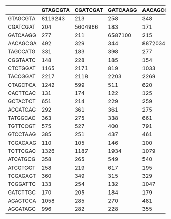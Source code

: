 | | GTAGCGTA | CGATCGAT | GATCAAGG | AACAGCGA | TAGCCATG | CGGTAATC | CTCTGGAT | TACCGGAT | CTAGCTCA | CACTTCAC | GCTACTCT | ACGATCAG | TATGGCAC | TGTTCCGT | GTCCTAAG | TCGACAAG | TCTTCGAC | ATCATGCG | ATCGTGGT | TCGAGAGT | TCGGATTC | GATCTTGC | AGAGTCCA | AGGATAGC |
| --- | --- | --- | --- | --- | --- | --- | --- | --- | --- | --- | --- | --- | --- | --- | --- | --- | --- | --- | --- | --- | --- | --- | --- | --- |
| GTAGCGTA | 8119243 | 213 | 258 | 348 | 332 | 149 | 965 | 1975 | 1014 | 101 | 1532 | 826 | 377 | 608 | 415 | 119 | 1351 | 353 | 306 | 776 | 162 | 159 | 537 | 327 |
| CGATCGAT | 204 | 5604966 | 183 | 171 | 236 | 214 | 1304 | 2046 | 463 | 124 | 195 | 291 | 219 | 504 | 227 | 105 | 1160 | 208 | 167 | 329 | 117 | 131 | 278 | 321 |
| GATCAAGG | 277 | 211 | 6587100 | 215 | 397 | 122 | 775 | 1650 | 448 | 95 | 248 | 567 | 297 | 417 | 421 | 149 | 18138 | 323 | 448 | 320 | 120 | 266 | 328 | 264 |
| AACAGCGA | 492 | 329 | 344 | 8872034 | 386 | 173 | 1292 | 2578 | 755 | 182 | 249 | 553 | 482 | 653 | 363 | 133 | 2178 | 688 | 448 | 508 | 378 | 628 | 625 | 541 |
| TAGCCATG | 331 | 183 | 398 | 277 | 10629633 | 196 | 1106 | 2851 | 877 | 247 | 248 | 441 | 521 | 724 | 426 | 231 | 1611 | 453 | 239 | 556 | 240 | 209 | 466 | 362 |
| CGGTAATC | 148 | 228 | 185 | 154 | 351 | 5064906 | 766 | 7265 | 509 | 203 | 147 | 217 | 309 | 399 | 164 | 85 | 1316 | 203 | 386 | 258 | 162 | 163 | 244 | 339 |
| CTCTGGAT | 1165 | 2171 | 819 | 1033 | 1277 | 1010 | 34976387 | 14152 | 3445 | 685 | 2491 | 1401 | 1742 | 2652 | 1359 | 570 | 6129 | 1308 | 1257 | 2379 | 770 | 646 | 2037 | 1211 |
| TACCGGAT | 2217 | 2118 | 2203 | 2269 | 4661 | 2913 | 20269 | 76363857 | 5282 | 1434 | 1798 | 2928 | 4603 | 5737 | 3170 | 1237 | 13576 | 2665 | 3453 | 5863 | 1922 | 1427 | 2906 | 2734 |
| CTAGCTCA | 1242 | 599 | 511 | 620 | 977 | 430 | 3996 | 4738 | 17332036 | 338 | 1829 | 851 | 977 | 1247 | 736 | 14841 | 2907 | 1851 | 554 | 1256 | 431 | 422 | 1253 | 704 |
| CACTTCAC | 131 | 174 | 122 | 125 | 3205 | 224 | 660 | 1043 | 371 | 4191388 | 101 | 371 | 358 | 279 | 132 | 67 | 938 | 158 | 103 | 179 | 141 | 108 | 191 | 223 |
| GCTACTCT | 651 | 214 | 229 | 259 | 299 | 166 | 1195 | 1846 | 814 | 96 | 7416557 | 370 | 335 | 709 | 334 | 99 | 1122 | 323 | 240 | 470 | 148 | 181 | 492 | 277 |
| ACGATCAG | 292 | 361 | 361 | 275 | 515 | 203 | 1060 | 2271 | 665 | 186 | 335 | 7942853 | 454 | 579 | 508 | 334 | 1352 | 433 | 242 | 510 | 175 | 193 | 511 | 415 |
| TATGGCAC | 363 | 275 | 338 | 661 | 610 | 366 | 1574 | 4625 | 906 | 474 | 317 | 574 | 11184304 | 88571 | 759 | 277 | 4277 | 472 | 318 | 958 | 991 | 404 | 534 | 675 |
| TGTTCCGT | 575 | 527 | 400 | 791 | 633 | 283 | 1941 | 4606 | 1116 | 266 | 487 | 568 | 85536 | 15733007 | 462 | 242 | 2719 | 718 | 499 | 1090 | 920 | 350 | 845 | 584 |
| GTCCTAAG | 385 | 251 | 437 | 461 | 451 | 158 | 1151 | 2326 | 664 | 134 | 277 | 451 | 7066 | 990 | 8830276 | 183 | 1345 | 419 | 255 | 381 | 271 | 224 | 409 | 311 |
| TCGACAAG | 110 | 105 | 146 | 100 | 323 | 56 | 449 | 957 | 256 | 35 | 105 | 281 | 205 | 246 | 233 | 3853350 | 782 | 7836 | 98 | 358 | 127 | 70 | 150 | 175 |
| TCTTCGAC | 1326 | 1187 | 1934 | 1079 | 1719 | 1234 | 5933 | 10986 | 3013 | 951 | 1090 | 1807 | 2865 | 3200 | 1381 | 1053 | 42094112 | 1520 | 4468 | 2779 | 1643 | 1042 | 1619 | 2140 |
| ATCATGCG | 358 | 265 | 549 | 540 | 917 | 201 | 1513 | 2521 | 848 | 170 | 328 | 782 | 788 | 734 | 636 | 305 | 1858 | 10087503 | 598 | 497 | 217 | 288 | 621 | 582 |
| ATCGTGGT | 258 | 219 | 617 | 195 | 228 | 175 | 1349 | 2090 | 472 | 84 | 253 | 307 | 288 | 473 | 178 | 112 | 1391 | 314 | 6887592 | 562 | 157 | 137 | 372 | 267 |
| TCGAGAGT | 360 | 349 | 315 | 329 | 428 | 253 | 1857 | 3632 | 829 | 159 | 637 | 655 | 483 | 1126 | 362 | 277 | 2011 | 374 | 509 | 11741547 | 383 | 215 | 516 | 494 |
| TCGGATTC | 133 | 254 | 132 | 1047 | 191 | 188 | 619 | 1173 | 407 | 111 | 123 | 216 | 424 | 327 | 164 | 88 | 1307 | 173 | 118 | 311 | 4611350 | 293 | 223 | 315 |
| GATCTTGC | 170 | 205 | 184 | 179 | 136 | 133 | 397 | 790 | 269 | 102 | 132 | 193 | 251 | 203 | 167 | 48 | 755 | 252 | 109 | 176 | 85 | 3641072 | 208 | 368 |
| AGAGTCCA | 1058 | 285 | 270 | 481 | 459 | 244 | 1255 | 2707 | 1359 | 197 | 362 | 660 | 551 | 889 | 407 | 153 | 1660 | 478 | 357 | 1115 | 236 | 206 | 11316780 | 606 |
| AGGATAGC | 996 | 282 | 228 | 355 | 394 | 323 | 1100 | 2227 | 783 | 359 | 413 | 531 | 683 | 698 | 307 | 133 | 2149 | 509 | 319 | 570 | 355 | 549 | 662 | 8673180 |
